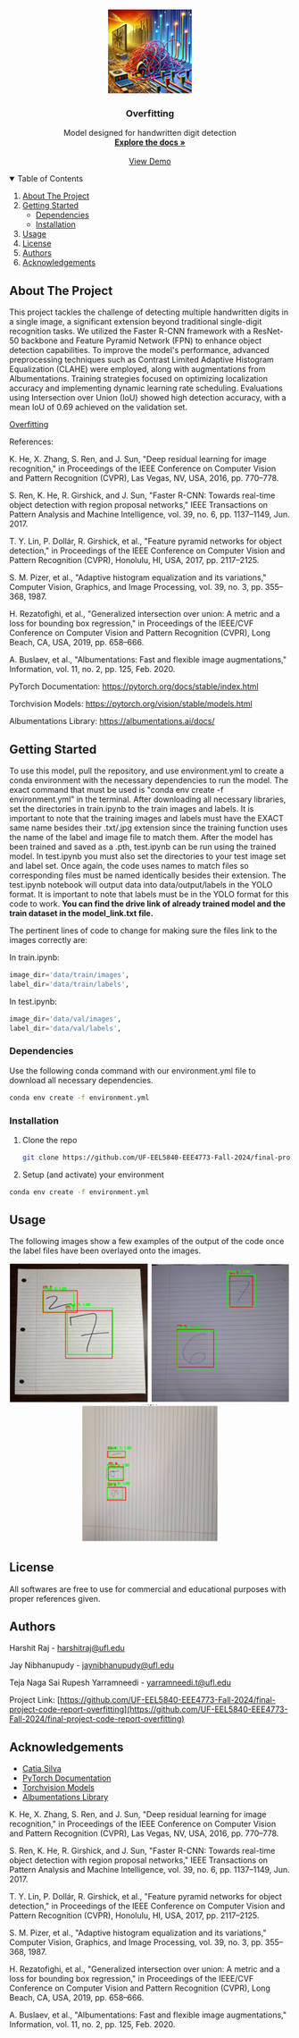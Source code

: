 <!-- PROJECT LOGO -->
<br />
<p align="center">
  <a href="https://github.com/UF-EEL5840-EEE4773-Fall-2024/final-project-code-report-overfitting">
    <img src="Images/logo.jpg" alt="Logo" width="150" height="150">
  </a>

  <h3 align="center">Overfitting</h3>

  <p align="center">
    Model designed for handwritten digit detection
    <br />
    <a href="https://github.com/UF-EEL5840-EEE4773-Fall-2024/final-project-code-report-overfitting"><strong>Explore the docs »</strong></a>
    <br />
    <br />
    <a href="#usage">View Demo</a>
  </p>
</p>

<!-- TABLE OF CONTENTS -->
<details open="open">
  <summary>Table of Contents</summary>
  <ol>
    <li>
      <a href="#about-the-project">About The Project</a>
    </li>
    <li>
      <a href="#getting-started">Getting Started</a>
      <ul>
        <li><a href="#dependencies">Dependencies</a></li>
        <li><a href="#installation">Installation</a></li>
      </ul>
    </li>
    <li><a href="#usage">Usage</a></li>
    <li><a href="#license">License</a></li>
    <li><a href="#authors">Authors</a></li>
    <li><a href="#acknowledgements">Acknowledgements</a></li>
  </ol>
</details>

<!-- ABOUT THE PROJECT -->

## About The Project

This project tackles the challenge of detecting multiple handwritten digits in a single image, a significant extension beyond traditional single-digit recognition tasks. We utilized the Faster R-CNN framework with a ResNet-50 backbone and Feature Pyramid Network (FPN) to enhance object detection capabilities. To improve the model's performance, advanced preprocessing techniques such as Contrast Limited Adaptive Histogram Equalization (CLAHE) were employed, along with augmentations from Albumentations. Training strategies focused on optimizing localization accuracy and implementing dynamic learning rate scheduling. Evaluations using Intersection over Union (IoU) showed high detection accuracy, with a mean IoU of 0.69 achieved on the validation set.

[Overfitting](https://github.com/UF-EEL5840-EEE4773-Fall-2024/final-project-code-report-overfitting)

References:

K. He, X. Zhang, S. Ren, and J. Sun, "Deep residual learning for image recognition," in Proceedings of the IEEE Conference on Computer Vision and Pattern Recognition (CVPR), Las Vegas, NV, USA, 2016, pp. 770–778.

S. Ren, K. He, R. Girshick, and J. Sun, "Faster R-CNN: Towards real-time object detection with region proposal networks," IEEE Transactions on Pattern Analysis and Machine Intelligence, vol. 39, no. 6, pp. 1137–1149, Jun. 2017.

T. Y. Lin, P. Dollár, R. Girshick, et al., "Feature pyramid networks for object detection," in Proceedings of the IEEE Conference on Computer Vision and Pattern Recognition (CVPR), Honolulu, HI, USA, 2017, pp. 2117–2125.

S. M. Pizer, et al., "Adaptive histogram equalization and its variations," Computer Vision, Graphics, and Image Processing, vol. 39, no. 3, pp. 355–368, 1987.

H. Rezatofighi, et al., "Generalized intersection over union: A metric and a loss for bounding box regression," in Proceedings of the IEEE/CVF Conference on Computer Vision and Pattern Recognition (CVPR), Long Beach, CA, USA, 2019, pp. 658–666.

A. Buslaev, et al., "Albumentations: Fast and flexible image augmentations," Information, vol. 11, no. 2, pp. 125, Feb. 2020.

PyTorch Documentation: https://pytorch.org/docs/stable/index.html

Torchvision Models: https://pytorch.org/vision/stable/models.html

Albumentations Library: https://albumentations.ai/docs/

<!-- GETTING STARTED -->

## Getting Started

To use this model, pull the repository, and use environment.yml to create a conda environment with the necessary dependencies to run the model. The exact command that must be used is "conda env create -f environment.yml" in the terminal. After downloading all necessary libraries, set the directories in train.ipynb to the train images and labels. It is important to note that the training images and labels must have the EXACT same name besides their .txt/.jpg extension since the training function uses the name of the label and image file to match them. After the model has been trained and saved as a .pth, test.ipynb can be run using the trained model. In test.ipynb you must also set the directories to your test image set and label set. Once again, the code uses names to match files so corresponding files must be named identically besides their extension. The test.ipynb notebook will output data into data/output/labels in the YOLO format. It is important to note that labels must be in the YOLO format for this code to work.
**You can find the drive link of already trained model and the train dataset in the model_link.txt file.**

The pertinent lines of code to change for making sure the files link to the images correctly are:

In train.ipynb:

```python
image_dir='data/train/images',
label_dir='data/train/labels',
```

In test.ipynb:

```python
image_dir='data/val/images',
label_dir='data/val/labels',
```

### Dependencies

Use the following conda command with our environment.yml file to download all necessary dependencies.

```sh
conda env create -f environment.yml
```

### Installation

1. Clone the repo
   ```sh
   git clone https://github.com/UF-EEL5840-EEE4773-Fall-2024/final-project-code-report-overfitting.git
   ```
2. Setup (and activate) your environment

```sh
conda env create -f environment.yml
```

<!-- USAGE EXAMPLES -->

## Usage

The following images show a few examples of the output of the code once the label files have been overlayed onto the images.

<div align="center">
  <img src="Images/image1.png" alt="Screenshot 1" width="250" />
  <img src="Images/image2.png" alt="Screenshot 2" width="250" />
  <img src="Images/image3.png" alt="Screenshot 3" width="250" />
</div>

<!-- LICENSE -->

## License

All softwares are free to use for commercial and educational purposes with proper references given.

<!-- Authors -->

## Authors

Harshit Raj - harshitraj@ufl.edu

Jay Nibhanupudy - jaynibhanupudy@ufl.edu

Teja Naga Sai Rupesh Yarramneedi - yarramneedi.t@ufl.edu

Project Link: [https://github.com/UF-EEL5840-EEE4773-Fall-2024/final-project-code-report-overfitting](https://github.com/UF-EEL5840-EEE4773-Fall-2024/final-project-code-report-overfitting)

<!-- ACKNOWLEDGEMENTS -->

## Acknowledgements

- [Catia Silva](https://faculty.eng.ufl.edu/catia-silva/)
- [PyTorch Documentation](https://pytorch.org/docs/stable/index.html)
- [Torchvision Models](https://pytorch.org/vision/stable/models.html)
- [Albumentations Library](https://albumentations.ai/docs/)

K. He, X. Zhang, S. Ren, and J. Sun, "Deep residual learning for image recognition," in Proceedings of the IEEE Conference on Computer Vision and Pattern Recognition (CVPR), Las Vegas, NV, USA, 2016, pp. 770–778.

S. Ren, K. He, R. Girshick, and J. Sun, "Faster R-CNN: Towards real-time object detection with region proposal networks," IEEE Transactions on Pattern Analysis and Machine Intelligence, vol. 39, no. 6, pp. 1137–1149, Jun. 2017.

T. Y. Lin, P. Dollár, R. Girshick, et al., "Feature pyramid networks for object detection," in Proceedings of the IEEE Conference on Computer Vision and Pattern Recognition (CVPR), Honolulu, HI, USA, 2017, pp. 2117–2125.

S. M. Pizer, et al., "Adaptive histogram equalization and its variations," Computer Vision, Graphics, and Image Processing, vol. 39, no. 3, pp. 355–368, 1987.

H. Rezatofighi, et al., "Generalized intersection over union: A metric and a loss for bounding box regression," in Proceedings of the IEEE/CVF Conference on Computer Vision and Pattern Recognition (CVPR), Long Beach, CA, USA, 2019, pp. 658–666.

A. Buslaev, et al., "Albumentations: Fast and flexible image augmentations," Information, vol. 11, no. 2, pp. 125, Feb. 2020.
